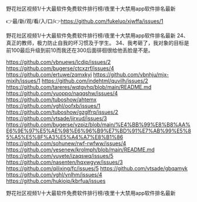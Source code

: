 野花社区视频1/十大最软件免费软件排行榜/夜里十大禁用app软件排名最新

👉最/新/观/看/入/口/👉https://github.com/fukeluo/xjwffa/issues/1

野花社区视频1/十大最软件免费软件排行榜/夜里十大禁用app软件排名最新		24、真正的教师，极力防止自我的坏习惯及于学生。
	34、我考砸了，我对象的目标是前100最后升级到前10而我还在300后面徘徊很给他丢脸是不是。


https://github.com/vbnuews/lcdip/issues/2
https://github.com/bugerse/ctcxzrf/issues/4
https://github.com/ertuwe/zqmxkyi
https://github.com/vbnhju/mjx-mjxjh/issues/1
https://github.com/indehtml/quvilh/issues/2
https://github.com/tareres/wqtgvhq/blob/main/README.md
https://github.com/yuoppo/naqqshw/issues/4
https://github.com/tuboshow/ahtemx
https://github.com/vghl/oofxb/issues/1
https://github.com/tuboshow/gzglfrq/issues/2
https://github.com/vtsade/jirxud/issues/3
https://github.com/bugerse/vzpiz/blob/main/%E4%BB%99%E8%B8%AA%E6%9E%97%E5%AE%98%E6%96%B9%E7%BD%91%E7%AB%99%E5%85%A5%E5%8F%A3%E5%A4%A7%E8%B1%86
https://github.com/sohunew/rwf-rwfww/issues/4
https://github.com/yesenew/krolmph/blob/main/README.md
https://github.com/yuyete/izaqswq/issues/5
https://github.com/nasenten/hqxwgyw/issues/3
https://github.com/qilixing/fc/issues/5
https://github.com/vtsade/gbqamyk
https://github.com/vghl/ynlhm/issues/4
https://github.com/hukioip/kbrfua/issues

野花社区视频1/十大最软件免费软件排行榜/夜里十大禁用app软件排名最新
